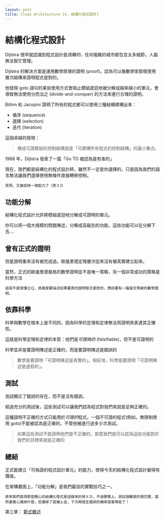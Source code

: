 ```yaml
---
layout: post
title: Clean Architecture [4. 結構化程式設計]
--- 
```


# 結構化程式設計

Dijlstra 很早就認識到程式設計是*困難的*，任何複雜的城市都包含太多細節，人腦無法幫忙管理。

Dijlstra 的解決方案是運用數學原理的證明 (proof)。認為可以像數學家那樣使用層次結構來證明程式是對的。

他發現 goto 語句的某些使用方式會阻止模組遞迴地被分解成越來越小的單元，會導致無法使用分而治之 (divide-and-conquer) 的方法來進行合理的證明。

Böhm 和 Jacopini 證明了所有的程式都可以使用三種結構建構出來：
- 循序 (sequence)
- 選擇 (selection)
- 迭代 (iteration)

這個卓越的發現：

> 構成可證模組的控制結構就是「可建構所有程式的控制結構」的最小集合。

1968 年，Dijlstra 發表了一篇「Go TO 被認為是有害的」

現在，我們都是結構化的程式設計師，雖然不一定是你選擇的。只是因為我們的語言無法讓我們選擇使用無條件直接轉移控制。

```
哭哭，又被拔掉一個能力了（笑ＸＤ
```

## 功能分解

結構化程式設計允許將模組遞迴地分解成可證明的單元。

你可以把一個大規模的問題陳述，分解成高級別的功能，這些功能可以在分解下去....

## 曾有正式的證明

但是證明重來沒有被完成過。歐幾里德定理層次從來沒有被真實建立起來。

當然，正式的歐幾里德風格的數學證明並不是唯一策略，另一個非常成功的策略是科學方法

```
這段不是很懂ＱＱ，感覺是要描述如果要真的證明程式是對的，應該要有一篇論文等級的數學證明。
```

## 依靠科學

科學與數學在根本上是不同的，因為科學的定理和定律無法用證明來表達其正確性。

這就是科學定理和定律的本質：他們是*可證偽的* (falsifiable)，但不是可證明的

科學並非是要證明陳述是正確的，而是要證明陳述是錯誤的

> 數學是要證明「可證明陳述是真實的」。相反地，科學是要證明「可證明陳述是虛假的」。

## 測試

測試顯示了錯誤的存在，而不是沒有錯誤。

經過充分的測試後，這些測試可以讓我們認為程式對我們來說是足夠正確的。

這種證明不正確的方式只能用於*可證的*程式。一個不可證的程式(例如，無限制使用 goto)不能被認為是正確的，不管他被進行過多少次測試。

> 如果這些測試不能證明他們是不正確的，那麼我們就可以認為這些功能對於我們的目標來說是正確的

## 總結

正式能建立「可偽證的程式設計單元」的能力，使得今天的結構化程式設計變得有價值。

在架構層面上，「功能分解」是我們最佳的實戰技巧之一。

```
原來我們寫得那麼開心的結構化程式是這樣來的呀ＸＤ。不過實務上，測試很難寫的很完整，當然會擔心漏掉什麼，但漏掉了就補上去，下次再發生錯誤的機率就會降低了！
```

第三章： [範式概述](2018-09-04-CleanArchitecture-4.md)
